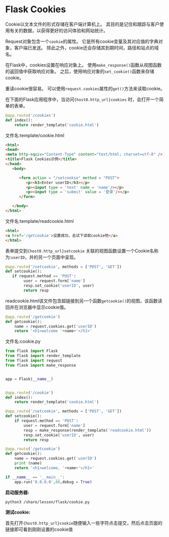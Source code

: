 # Flask Cookies

Cookie以文本文件的形式存储在客户端计算机上。 其目的是记住和跟踪与客户使用有关的数据，以获得更好的访问体验和网站统计。

Request对象包含一个`cookie`的属性。 它是所有cookie变量及其对应值的字典对象，客户端已发送。 除此之外，cookie还会存储其到期时间，路径和站点的域名。

在Flask中，cookies设置在响应对象上。 使用`make_response()`函数从视图函数的返回值中获取响应对象。 之后，使用响应对象的`set_cookie()`函数来存储cookie。

重读cookie很容易。 可以使用`request.cookies`属性的`get()`方法来读取cookie。

在下面的Flask应用程序中，当访问`{host0.http_url}cookies` 时，会打开一个简单的表单。

```python
@app.route('/cookies')
def index():
    return render_template('cookie.html')
```

文件名:template/cookie.html

```html
<html>
<head>
<meta http-equiv="Content-Type" content="text/html; charset=utf-8" />
<title>Flask Cookies示例</title>
</head>
   <body>

      <form action = "/setcookie" method = "POST">
         <p><h3>Enter userID</h3></p>
         <p><input type = 'text' name = 'name'/></p>
         <p><input type = 'submit' value = '登录'/></p>
      </form>

   </body>
</html>
```

文件名:template/readcookie.html

```html
<html>
<a href='/getcookie'>设置成功，去试下读取cookie吧</a>
</html>
```

表单提交到`{host0.http_url}setcookie`  关联的视图函数设置一个Cookie名称为:`userID`，并的另一个页面中呈现。

```python
@app.route('/setcookie', methods = ['POST', 'GET'])
def setcookie():
   if request.method == 'POST':
        user = request.form['name']
        resp.set_cookie('userID', user)
        return resp
```

readcookie.html该文件包含超链接到另一个函数`getcookie()`的视图，该函数读回并在浏览器中显示cookie值。

```python
@app.route('/getcookie')
def getcookie():
    name = request.cookies.get('userID')
    return '<h1>welcome '+name+'</h1>'
```

文件名:cookie.py

```python
from flask import Flask
from flask import render_template
from flask import request
from flask import make_response


app = Flask(__name__)


@app.route('/cookie')
def index():
    return render_template('cookie.html')

@app.route('/setcookie', methods = ['POST', 'GET'])
def setcookie():
    if request.method == 'POST':
        user = request.form['name']
        resp = make_response(render_template('readcookie.html'))
        resp.set_cookie('userID', user)
        return resp

@app.route('/getcookie')
def getcookie():
    name = request.cookies.get('userID')
    print (name)
    return '<h1>welcome, '+name+'</h1>'

if __name__ == '__main__':
    app.run('0.0.0.0',80,debug = True)
```

**启动服务器:**

```bash
python3 /share/lesson/flask/cookie.py
```

**测试cookie:**

首先打开`{host0.http_url}cookie`随便输入一些字符点击提交，然后点击页面的链接即可看到刚刚设置的cookie值